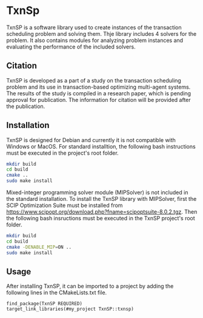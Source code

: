 # TxnSp
TxnSP is a software library used to create instances of the transaction scheduling problem and solving them. Thje library includes 4 solvers for the problem. It also contains modules for analyzing problem instances and evaluating the performance of the included solvers.

## Citation
TxnSP is developed as a part of a study on the transaction scheduling problem and its use in transaction-based optimizing multi-agent systems. The results of the study is compiled in a research paper, which is pending approval for publication. The information for citation will be provided after the publication.

## Installation
TxnSP is designed for Debian and currently it is not compatible with Windows or MacOS. For standard installtion, the following bash instructions must be executed in the project's root folder.

```bash
mkdir build
cd build
cmake ..
sudo make install
```

Mixed-integer programming solver module (MIPSolver) is not included in the standard installation. To install the TxnSP library with MIPSolver, first the SCIP Optimization Suite must be installed from https://www.scipopt.org/download.php?fname=scipoptsuite-8.0.2.tgz. Then the following bash insructions must be executed in the TxnSP project's root folder.


```bash
mkdir build
cd build
cmake -DENABLE_MIP=ON ..
sudo make install
```

## Usage
After installing TxnSP, it can be imported to a project by adding the following lines in the CMakeLists.txt file.

```
find_package(TxnSP REQUIRED)
target_link_libraries(#my_project TxnSP::txnsp)
```
